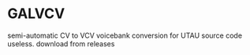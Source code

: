 # GALVCV
semi-automatic CV to VCV voicebank conversion for UTAU
source code useless. download from releases
